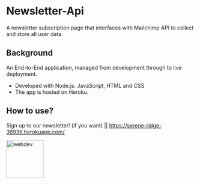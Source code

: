# Newsletter-Api
A newsletter subscription page that interfaces with Mailchimp API to collect and store all user data.

## Background 
An End-to-End application, managed from development through to live deployment.
* Developed with Node.js. JavaScript, HTML and CSS
* The app is hosted on Heroku.



## How to use? 
 Sign up to our newsletter! (if you want) || https://serene-ridge-36936.herokuapp.com/ 


<img width="100" alt="webdev" src="https://user-images.githubusercontent.com/101202952/158024707-16302606-e986-42e7-8739-23fe82379bef.PNG">
